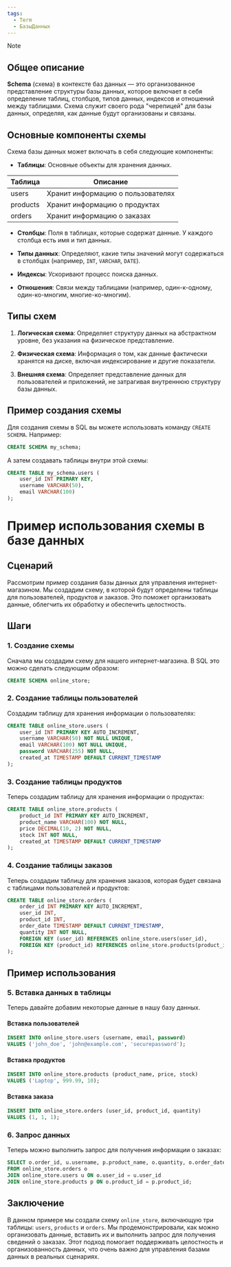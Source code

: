 ```yaml
---
tags:
  - Term
  - БазыДанных
---
```



> [!NOTE]
> ## Общее описание
> **Schema** (схема) в контексте баз данных — это организованное представление структуры базы данных, которое включает в себя определение таблиц, столбцов, типов данных, индексов и отношений между таблицами. Схема служит своего рода "черепицей" для базы данных, определяя, как данные будут организованы и связаны.

## Основные компоненты схемы
Схема базы данных может включать в себя следующие компоненты:

- **Таблицы**: Основные объекты для хранения данных.

| Таблица  | Описание                          |
| -------- | --------------------------------- |
| users    | Хранит информацию о пользователях |
| products | Хранит информацию о продуктах     |
| orders   | Хранит информацию о заказах       |


- **Столбцы**: Поля в таблицах, которые содержат данные. У каждого столбца есть имя и тип данных.

- **Типы данных**: Определяют, какие типы значений могут содержаться в столбцах (например, `INT`, `VARCHAR`, `DATE`).

- **Индексы**: Ускоривают процесс поиска данных.

- **Отношения**: Связи между таблицами (например, один-к-одному, один-ко-многим, многие-ко-многим).

## Типы схем
1. **Логическая схема**: Определяет структуру данных на абстрактном уровне, без указания на физическое представление.
   
2. **Физическая схема**: Информация о том, как данные фактически хранятся на диске, включая индексирование и другие показатели.

3. **Внешняя схема**: Определяет представление данных для пользователей и приложений, не затрагивая внутреннюю структуру базы данных.

## Пример создания схемы
Для создания схемы в SQL вы можете использовать команду `CREATE SCHEMA`. Например:

```sql
CREATE SCHEMA my_schema;
```

А затем создавать таблицы внутри этой схемы:

```sql
CREATE TABLE my_schema.users (
    user_id INT PRIMARY KEY,
    username VARCHAR(50),
    email VARCHAR(100)
);
```

# Пример использования схемы в базе данных

## Сценарий
Рассмотрим пример создания базы данных для управления интернет-магазином. Мы создадим схему, в которой будут определены таблицы для пользователей, продуктов и заказов. Это поможет организовать данные, облегчить их обработку и обеспечить целостность.

## Шаги

### 1. Создание схемы
Сначала мы создадим схему для нашего интернет-магазина. В SQL это можно сделать следующим образом:

```sql
CREATE SCHEMA online_store;
```

### 2. Создание таблицы пользователей
Создадим таблицу для хранения информации о пользователях:

```sql
CREATE TABLE online_store.users (
    user_id INT PRIMARY KEY AUTO_INCREMENT,
    username VARCHAR(50) NOT NULL UNIQUE,
    email VARCHAR(100) NOT NULL UNIQUE,
    password VARCHAR(255) NOT NULL,
    created_at TIMESTAMP DEFAULT CURRENT_TIMESTAMP
);
```

### 3. Создание таблицы продуктов
Теперь создадим таблицу для хранения информации о продуктах:

```sql
CREATE TABLE online_store.products (
    product_id INT PRIMARY KEY AUTO_INCREMENT,
    product_name VARCHAR(100) NOT NULL,
    price DECIMAL(10, 2) NOT NULL,
    stock INT NOT NULL,
    created_at TIMESTAMP DEFAULT CURRENT_TIMESTAMP
);
```

### 4. Создание таблицы заказов
Теперь создадим таблицу для хранения заказов, которая будет связана с таблицами пользователей и продуктов:

```sql
CREATE TABLE online_store.orders (
    order_id INT PRIMARY KEY AUTO_INCREMENT,
    user_id INT,
    product_id INT,
    order_date TIMESTAMP DEFAULT CURRENT_TIMESTAMP,
    quantity INT NOT NULL,
    FOREIGN KEY (user_id) REFERENCES online_store.users(user_id),
    FOREIGN KEY (product_id) REFERENCES online_store.products(product_id)
);
```

## Пример использования
### 5. Вставка данных в таблицы
Теперь давайте добавим некоторые данные в нашу базу данных.

#### Вставка пользователей
```sql
INSERT INTO online_store.users (username, email, password)
VALUES ('john_doe', 'john@example.com', 'securepassword');
```

#### Вставка продуктов
```sql
INSERT INTO online_store.products (product_name, price, stock)
VALUES ('Laptop', 999.99, 10);
```

#### Вставка заказа
```sql
INSERT INTO online_store.orders (user_id, product_id, quantity)
VALUES (1, 1, 1);
```

### 6. Запрос данных
Теперь можно выполнить запрос для получения информации о заказах:

```sql
SELECT o.order_id, u.username, p.product_name, o.quantity, o.order_date
FROM online_store.orders o
JOIN online_store.users u ON o.user_id = u.user_id
JOIN online_store.products p ON o.product_id = p.product_id;
```

## Заключение
В данном примере мы создали схему `online_store`, включающую три таблицы: `users`, `products` и `orders`. Мы продемонстрировали, как можно организовать данные, вставить их и выполнить запрос для получения сведений о заказах. Этот подход помогает поддерживать целостность и организованность данных, что очень важно для управления базами данных в реальных сценариях.